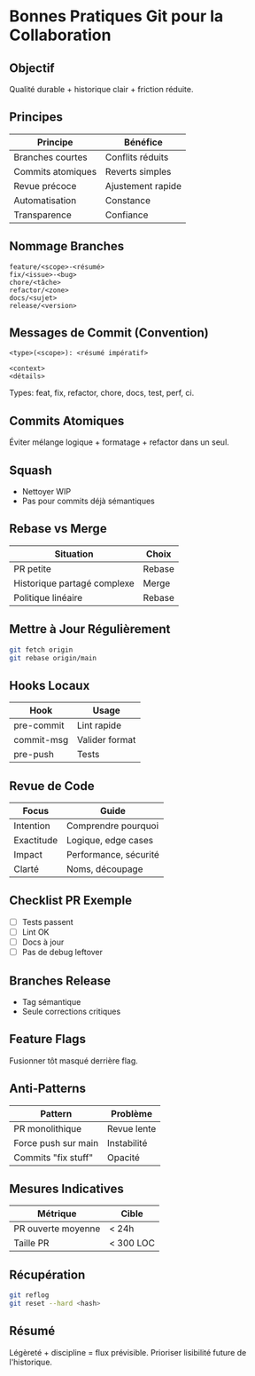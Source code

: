 # Bonnes Pratiques Git pour la Collaboration

## Objectif
Qualité durable + historique clair + friction réduite.

## Principes
| Principe | Bénéfice |
|----------|----------|
| Branches courtes | Conflits réduits |
| Commits atomiques | Reverts simples |
| Revue précoce | Ajustement rapide |
| Automatisation | Constance |
| Transparence | Confiance |

## Nommage Branches
```
feature/<scope>-<résumé>
fix/<issue>-<bug>
chore/<tâche>
refactor/<zone>
docs/<sujet>
release/<version>
```

## Messages de Commit (Convention)
```
<type>(<scope>): <résumé impératif>

<context>
<détails>
```
Types: feat, fix, refactor, chore, docs, test, perf, ci.

## Commits Atomiques
Éviter mélange logique + formatage + refactor dans un seul.

## Squash
- Nettoyer WIP
- Pas pour commits déjà sémantiques

## Rebase vs Merge
| Situation | Choix |
|-----------|-------|
| PR petite | Rebase |
| Historique partagé complexe | Merge |
| Politique linéaire | Rebase |

## Mettre à Jour Régulièrement
```bash
git fetch origin
git rebase origin/main
```

## Hooks Locaux
| Hook | Usage |
|------|------|
| pre-commit | Lint rapide |
| commit-msg | Valider format |
| pre-push | Tests |

## Revue de Code
| Focus | Guide |
|-------|-------|
| Intention | Comprendre pourquoi |
| Exactitude | Logique, edge cases |
| Impact | Performance, sécurité |
| Clarté | Noms, découpage |

## Checklist PR Exemple
- [ ] Tests passent
- [ ] Lint OK
- [ ] Docs à jour
- [ ] Pas de debug leftover

## Branches Release
- Tag sémantique
- Seule corrections critiques

## Feature Flags
Fusionner tôt masqué derrière flag.

## Anti‑Patterns
| Pattern | Problème |
|---------|----------|
| PR monolithique | Revue lente |
| Force push sur main | Instabilité |
| Commits "fix stuff" | Opacité |

## Mesures Indicatives
| Métrique | Cible |
|----------|-------|
| PR ouverte moyenne | < 24h |
| Taille PR | < 300 LOC |

## Récupération
```bash
git reflog
git reset --hard <hash>
```

## Résumé
Légèreté + discipline = flux prévisible. Prioriser lisibilité future de l'historique.
